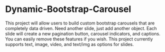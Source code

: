 # Dynamic-Bootstrap-Carousel
This project will allow users to build custom bootstrap carousels that are completely data driven. Need another slide, just add another object. Each slide will create a new pagination button, carousel indicators, and captions. You can easily remove these features if you wish. This project currently supports text, image, video, and text/img as options for slides.
